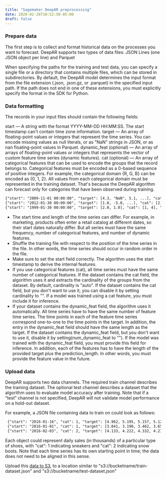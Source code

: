 ```yaml
---
title: "Sagemaker DeepAR preprocessing"
date: 2020-02-26T10:52:58-05:00
draft: false
---
```


### Prepare data

The first step is to collect and format historical data on the processes you want to forecast. DeepAR supports two types of data files: JSON Lines (one JSON object per line) and Parquet

When specifying the paths for the training and test data, you can specify a single file or a directory that contains multiple files, which can be stored in subdirectories. By default, the DeepAR model determines the input format from the file extension (.json, .json.gz, or .parquet) in the specified input path. If the path does not end in one of these extensions, you must explicitly specify the format in the SDK for Python.


### Data formatting
The records in your input files should contain the following fields:

start — A string with the format YYYY-MM-DD HH:MM:SS. The start timestamp can't contain time zone information.
target — An array of floating-point values or integers that represent the time series. You can encode missing values as null literals, or as "NaN" strings in JSON, or as nan floating-point values in Parquet.
dynamic_feat (optional) — An array of arrays of floating-point values or integers that represents the vector of custom feature time series (dynamic features).
cat (optional) — An array of categorical features that can be used to encode the groups that the record belongs to. Categorical features must be encoded as a 0-based sequence of positive integers. For example, the categorical domain {R, G, B} can be encoded as {0, 1, 2}. All values from each categorical domain must be represented in the training dataset. That's because the DeepAR algorithm can forecast only for categories that have been observed during training.

```html
{"start": "2009-11-01 00:00:00", "target": [4.3, "NaN", 5.1, ...], "cat": [0, 1], "dynamic_feat": [[1.1, 1.2, 0.5, ...]]}
{"start": "2012-01-30 00:00:00", "target": [1.0, -5.0, ...], "cat": [2, 3], "dynamic_feat": [[1.1, 2.05, ...]]}
{"start": "1999-01-30 00:00:00", "target": [2.0, 1.0], "cat": [1, 4], "dynamic_feat": [[1.3, 0.4]]}
```

- The start time and length of the time series can differ. For example, in marketing, products often enter a retail catalog at different dates, so their start dates naturally differ. But all series must have the same frequency, number of categorical features, and number of dynamic features.
- Shuffle the training file with respect to the position of the time series in the file. In other words, the time series should occur in random order in the file.
- Make sure to set the start field correctly. The algorithm uses the start timestamp to derive the internal features.
- If you use categorical features (cat), all time series must have the same number of categorical features. If the dataset contains the cat field, the algorithm uses it and extracts the cardinality of the groups from the dataset. By default, cardinality is "auto". If the dataset contains the cat field, but you don't want to use it, you can disable it by setting cardinality to "". If a model was trained using a cat feature, you must include it for inference.
- If your dataset contains the dynamic_feat field, the algorithm uses it automatically. All time series have to have the same number of feature time series. The time points in each of the feature time series correspond one-to-one to the time points in the target. In addition, the entry in the dynamic_feat field should have the same length as the target. If the dataset contains the dynamic_feat field, but you don't want to use it, disable it by setting(num_dynamic_feat to ""). If the model was trained with the dynamic_feat field, you must provide this field for inference. In addition, each of the features has to have the length of the provided target plus the prediction_length. In other words, you must provide the feature value in the future.

### Upload data

DeepAR supports two data channels. The required train channel describes the training dataset. The optional test channel describes a dataset that the algorithm uses to evaluate model accuracy after training. Note that if a “test” channel is not specified, DeepAR will not validate model performance on a hold-out dataset.

For example, a JSON file containing data to train on could look as follows:

```html
 {"start": "2016-01-16", "cat": 1, "target": [4.962, 5.195, 5.157, 5.129, 5.035, ...]}
 {"start": "2016-01-01", "cat": 1, "target": [3.041, 3.190, 3.462, 3.655, 4.114, ...]}
 {"start": "2016-02-03", "cat": 2, "target": [4.133, 4.222, 4.332, 4.216, 4.256, ...]}
```

Each object could represent daily sales (in thousands) of a particular type of shoes, with "cat": 1 indicating sneakers and "cat": 2 indicating snow boots. Note that each time series has its own starting point in time; the data does not need to be aligned in this sense.

Upload this [data to S3](uploadtos3), to a location similar to "s3://bucketname/train-dataset.json" and "s3://bucketname/test-dataset.json"
